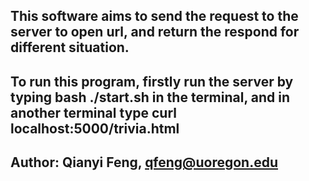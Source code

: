## This software aims to send the request to the server to open url, and return the respond for different situation. ##
## To run this program, firstly run the server by typing bash ./start.sh in the terminal, and in another terminal type curl localhost:5000/trivia.html
## Author: Qianyi Feng, qfeng@uoregon.edu ##

